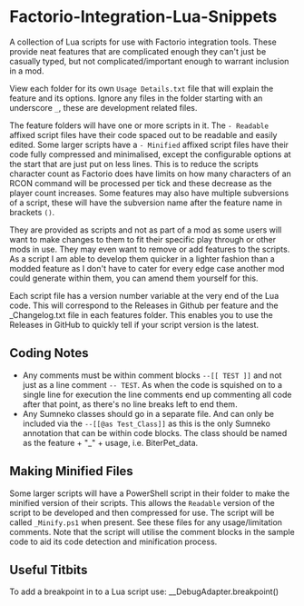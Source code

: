 # Factorio-Integration-Lua-Snippets

A collection of Lua scripts for use with Factorio integration tools. These provide neat features that are complicated enough they can't just be casually typed, but not complicated/important enough to warrant inclusion in a mod.

View each folder for its own `Usage Details.txt` file that will explain the feature and its options. Ignore any files in the folder starting with an underscore `_`, these are development related files.

The feature folders will have one or more scripts in it. The `- Readable` affixed script files have their code spaced out to be readable and easily edited. Some larger scripts have a `- Minified` affixed script files have their code fully compressed and minimalised, except the configurable options at the start that are just put on less lines. This is to reduce the scripts character count as Factorio does have limits on how many characters of an RCON command will be processed per tick and these decrease as the player count increases.
Some features may also have multiple subversions of a script, these will have the subversion name after the feature name in brackets `()`.

They are provided as scripts and not as part of a mod as some users will want to make changes to them to fit their specific play through or other mods in use. They may even want to remove or add features to the scripts. As a script I am able to develop them quicker in a lighter fashion than a modded feature as I don't have to cater for every edge case another mod could generate within them, you can amend them yourself for this.

Each script file has a version number variable at the very end of the Lua code. This will correspond to the Releases in Github per feature and the _Changelog.txt file in each features folder. This enables you to use the Releases in GitHub to quickly tell if your script version is the latest.



## Coding Notes

- Any comments must be within comment blocks `--[[ TEST ]]` and not just as a line comment `-- TEST`. As when the code is squished on to a single line for execution the line comments end up commenting all code after that point, as there's no line breaks left to end them.
- Any Sumneko classes should go in a separate file. And can only be included via the `--[[@as Test_Class]]` as this is the only Sumneko annotation that can be within code blocks. The class should be named as the feature + "_" + usage, i.e. BiterPet_data.



## Making Minified Files

Some larger scripts will have a PowerShell script in their folder to make the minified version of their scripts. This allows the `Readable` version of the script to be developed and then compressed for use. The script will be called `_Minify.ps1` when present. See these files for any usage/limitation comments. Note that the script will utilise the comment blocks in the sample code to aid its code detection and minification process.



## Useful Titbits

To add a breakpoint in to a Lua script use:
__DebugAdapter.breakpoint()